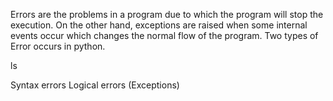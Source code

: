 Errors are the problems in a program due to which the program will stop the execution. On the other hand, exceptions are raised when some internal events occur which changes the normal flow of the program. 
Two types of Error occurs in python. 

 ls

Syntax errors
Logical errors (Exceptions) 